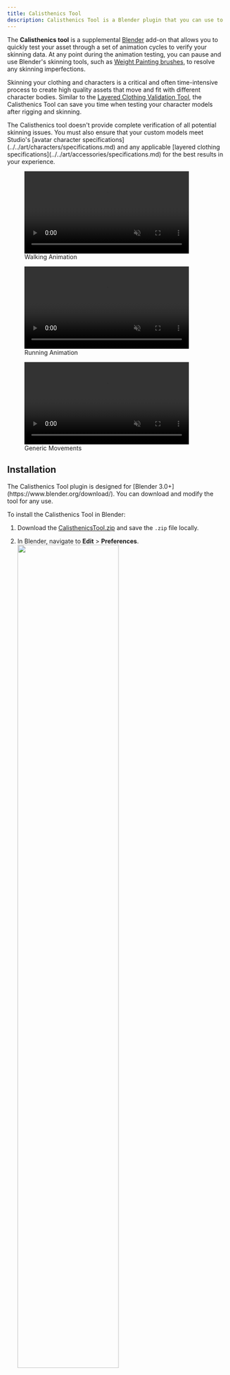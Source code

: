 ```yaml
---
title: Calisthenics Tool
description: Calisthenics Tool is a Blender plugin that you can use to verify skinning quality of an asset.
---
```


The **Calisthenics tool** is a supplemental [Blender](https://www.blender.org/) add-on that allows you to quickly test your asset through a set of animation cycles to verify your skinning data. At any point during the animation testing, you can pause and use Blender's skinning tools, such as [Weight Painting brushes](https://docs.blender.org/manual/en/latest/sculpt_paint/weight_paint/introduction.html), to resolve any skinning imperfections.

Skinning your clothing and characters is a critical and often time-intensive process to create high quality assets that move and fit with different character bodies. Similar to the [Layered Clothing Validation Tool](../../art/accessories/validation-tool.md), the Calisthenics Tool can save you time when testing your character models after rigging and skinning.

<Alert severity = 'info'>
The Calisthenics tool doesn't provide complete verification of all potential skinning issues. You must also ensure that your custom models meet Studio's [avatar character specifications](../../art/characters/specifications.md) and any applicable [layered clothing specifications](../../art/accessories/specifications.md) for the best results in your experience.
</Alert>

<GridContainer numColumns="3">
	<figure>
		<video controls loop muted src="../../assets/modeling/skinned-meshes/calisthenic-tool/Walking-Reference.mp4" width="90%"></video>
		<figcaption>Walking Animation</figcaption>
	</figure>
   <figure>
		<video controls loop muted src="../../assets/modeling/skinned-meshes/calisthenic-tool/Running-Reference.mp4" width="90%"></video>
		<figcaption>Running Animation</figcaption>
	</figure>
  	<figure>
		<video controls loop muted src="../../assets/modeling/skinned-meshes/calisthenic-tool/Movement-Reference.mp4" width="90%"></video>
		<figcaption>Generic Movements</figcaption>
	</figure>
</GridContainer>

## Installation

<Alert severity = 'info'>
The Calisthenics Tool plugin is designed for [Blender 3.0+](https://www.blender.org/download/). You can download and modify the tool for any use.
</Alert>

To install the Calisthenics Tool in Blender:

1. Download the [CalisthenicsTool.zip](../../assets/modeling/skinned-meshes/calisthenic-tool/CalisthenicsTool.zip) and save the `.zip` file locally.
2. In Blender, navigate to **Edit** > **Preferences**.
   <img src="../../assets/modeling/skinned-meshes/calisthenic-tool/Blender-Preferences.png" width="70%" />

3. In the left sidebar of the **Preferences** window, navigate to the **Add-Ons** section.
4. Click the **Install…** button. A file browser displays.
5. Select the `.zip` and click **Install Add-On**.
6. Using the search bar, search for "Calisthenics Tool" and select the add-on.
7. Enable the add-on by checking the box next to the add-on name.

   <img src="../../assets/modeling/skinned-meshes/calisthenic-tool/Calisthenics-Tool-Addon.png" width="70%" />

8. Close the Preferences window. You can now access the Calisthenics Tool by expanding the tool sidebar in the Viewport.

<GridContainer numColumns ="2">
  <figure>
    <img src="../../assets/modeling/skinned-meshes/calisthenic-tool/Toolbar-Slider.png" width="97%" />
    <figcaption>Use the arrow on the side of the Viewport to open the sidebar.</figcaption>
  </figure>
  <figure>
    <img src="../../assets/modeling/skinned-meshes/calisthenic-tool/Calisthenics-Tool-Open.png" width="100%" />
    <figcaption>Access the Calisthenics Tool by selecting the tab in the sidebar tool menu.</figcaption>
  </figure>
</GridContainer>

## Use the Calisthenics Tool

After installation, you can use the Calisthenics Tool whenever you want to test an R15 character rig with skinning data. With the Calisthenics Tool, you can check how a character would move with generic animations, as well as attach rigid reference accessories to verify attachment during these movements. The tool also includes an option to automatically export your character, removing reference animation and accessory data.

You can try out the Calisthenics Tool using an [example character model](../../assets/modeling/skinned-meshes/calisthenic-tool/Fish-Character-No-FACS.fbx).

<Alert severity = 'info'>
For demonstration purposes, this reference model doesn't contain FACS data. If you require a reference with facial animation, you can download the same model with FACS data from our [reference models](../../art/characters/specifications.md#reference-files).
</Alert>

### Test animations

When testing your character model, first set the armature in the Calisthenics Tool then select one of the reference animations. It is important to visually verify your skinning quality using various movements and angles to ensure the best results for your model.

<Alert severity ='warning'>
If you encounter any errors or warnings when setting armature or playing animations, verify that your model uses an appropriate bone hierarchy and naming convention outlined in Roblox's [custom mesh requirements](../../art/characters/specifications.md).
</Alert>

To test animations:

1. Open a Blender project with an existing R15 character model, or import an appropriate character model `.fbx` using **File** > **Import** > **FBX (.fbx)**.

2. For easier visualization, hide non-rendered mesh objects, such as armature, cages, and attachments to better preview the reference animations.

   <video controls src="../../assets/modeling/skinned-meshes/calisthenic-tool/1_Hide-Armature.mp4" width="80%"></video>

3. Set which rig you want to test a reference animation on:
   1. In the add-on's **Armature** field, select the Eyedropper.
   2. In the Outliner, select the **Armature** object that contains your character's rig data.
4. Click on an animation cycle to preview, such as **Walk**, **Run**, **Move** or **Idle**.
5. Press **Stop Animation** to clear animation data.
   <video controls src="../../assets/modeling/skinned-meshes/calisthenic-tool/2_Set-Armature-Test.mp4" width="80%"></video>

6. If you notice any unexpected skinning deformations, pause on the frame and switch to **Weight Paint mode** or use Blender's other skinning tools to resolve. See [Skin a humanoid model](../../art/modeling/skin-a-humanoid-model.md) for additional instruction.
   <video controls src="../../assets/modeling/skinned-meshes/calisthenic-tool/3_Fix-Skinning-Example.mp4" width="80%"></video>

### Test accessory attachments

You can add reference attachments to your character model using the **Attach Test Accessory** buttons. These test accessories help preview how rigid accessories attach to your character and how they can move with your model. The tool includes two sets of rigid accessories to apply to your character.

<GridContainer numColumns ="2">
  <figure>
    <img src="../../assets/modeling/skinned-meshes/calisthenic-tool/Normal-Reference.png" width="85%" />
    <figcaption>**Normal Size** - Loads normal accessory references.</figcaption>
  </figure>
  <figure>
    <img src="../../assets/modeling/skinned-meshes/calisthenic-tool/Slender-Reference.png" width="85%" />
    <figcaption>**Slender Size** - Loads slender accessory references.</figcaption>
  </figure>
</GridContainer>

To test accessories:

1. Use the following **Attach Test Accessory** buttons to add or remove sample accessories to your character's attachment points:
   - **Normal Size**: Adds normal scale test accessories.
   - **Slender Size**: Adds slender scale test accessories.
   - **Detach Test Accessories**: Removes any test accessories from your character.
2. If an accessory is not attaching at an expected location, reposition the associated **Attachment object** in your character rig.

### Export models

When you are ready to export your model, you can export your character directly through the Calisthenics Tool. The tool automatically clears any of the test data and applies appropriate export settings.

<Alert severity = 'info'>
Using this tool to export models with [facial animations](../../art/characters/facial-animation/index.md) may result in unexpected behavior because the stored FACS data can conflict with the tool's reference animations.
</Alert>

To export from the Calisthenics Tool:

1. In the **Export Path** field, set the export directory by clicking the folder icon and browsing to the appropriate file directory.
   <img src="../../assets/modeling/skinned-meshes/calisthenic-tool/Exporting-Model.png" width="60%" />

2. Click the **Export Model** button. The character model `.fbx` populates in the designated folder as `Character_Model_Export.fbx`.

<Alert severity = 'warning'>
If you are manually exporting your model with Blender's `.fbx` importer instead of the Calisthenics Tool, ensure the following before export:
- Detach the Calisthenics Tool's test accessories.
- Use the **Stop Animation** button to clear test animations from the timeline.
- Return the model to the default pose with no additional pose data.
- Verify your settings follow Roblox's [Blender export settings](../../art/modeling/export-requirements.md).
</Alert>
